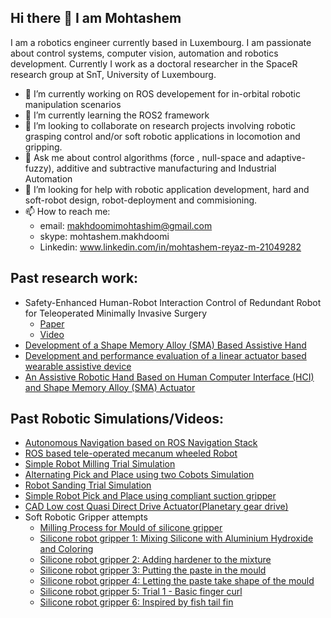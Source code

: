 ## Hi there 👋 I am Mohtashem

I am a robotics engineer currently based in Luxembourg. I am passionate about control systems, computer vision, automation and robotics development. Currently I work as a doctoral researcher in the SpaceR research group at SnT, University of Luxembourg.

* 🔭 I’m currently working on ROS developement for in-orbital robotic manipulation scenarios
* 🌱 I’m currently learning the ROS2 framework
* 👯 I’m looking to collaborate on research projects involving robotic grasping control and/or soft robotic applications in locomotion and gripping.
* 💬 Ask me about control algorithms (force , null-space and adaptive-fuzzy), additive and subtractive manufacturing and Industrial Automation
* 🤔 I’m looking for help with robotic application development, hard and soft-robot design, robot-deployment and commisioning.
* 📫 How to reach me: 
  - email: makhdoomimohtashim@gmail.com
  - skype: mohtashem.makhdoomi
  - Linkedin: www.linkedin.com/in/mohtashem-reyaz-m-21049282
  
## Past research work:
* Safety-Enhanced Human-Robot Interaction Control of Redundant Robot for Teleoperated Minimally Invasive Surgery
  - [Paper](https://ieeexplore.ieee.org/abstract/document/8463148)
  - [Video](https://www.youtube.com/watch?v=xGYN2XAzz4M)
* [Development of a Shape Memory Alloy (SMA) Based Assistive Hand](https://www.scientific.net/AMR.1115.454)
* [Development and performance evaluation of a linear actuator based wearable assistive device](https://ieeexplore.ieee.org/abstract/document/7244548)
* [An Assistive Robotic Hand Based on Human Computer Interface (HCI) and Shape Memory Alloy (SMA) Actuator](https://link.springer.com/chapter/10.1007/978-981-10-1721-6_42)
  

## Past Robotic Simulations/Videos:
* [Autonomous Navigation based on ROS Navigation Stack](https://youtu.be/2gtXLR1g5Qc)
* [ROS based tele-operated mecanum wheeled Robot](https://youtu.be/QgckGUNHDlI)
* [Simple Robot Milling Trial Simulation](https://youtu.be/NwLiqTGAjg0)
* [Alternating Pick and Place using two Cobots Simulation](https://youtu.be/E2UJaHKcXM0)
* [Robot Sanding Trial Simulation](https://youtu.be/c1v4UBewbBM)
* [Simple Robot Pick and Place using compliant suction gripper](https://youtu.be/B50YrhFPcNk)
* [CAD Low cost Quasi Direct Drive Actuator(Planetary gear drive)](https://youtu.be/Ytiufhvt6QA)
* Soft Robotic Gripper attempts
  - [Milling Process for Mould of silicone gripper](https://youtu.be/paAQw4J9Du0)
  - [Silicone robot gripper 1: Mixing Silicone with Aluminium Hydroxide and Coloring](https://youtu.be/ouWJBxdiI-c)
  - [Silicone robot gripper 2: Adding hardener to the mixture](https://youtu.be/Mp9gw4YVtIo)
  - [Silicone robot gripper 3: Putting the paste in the mould](https://youtu.be/IRe6a5SADjo)
  - [Silicone robot gripper 4: Letting the paste take shape of the mould](https://youtu.be/N3PLGgWFnxQ)
  - [Silicone robot gripper 5: Trial 1 - Basic finger curl](https://youtu.be/5gK-b2B8W-4)
  - [Silicone robot gripper 6: Inspired by fish tail fin](https://youtu.be/wqCzlx_Ku9Q)
  


<!--
**Mohatashem/Mohatashem** is a ✨ _special_ ✨ repository because its `README.md` (this file) appears on your GitHub profile.

Here are some ideas to get you started:




- 
- 😄 Pronouns: ...
- ⚡ Fun fact: ...
-->
